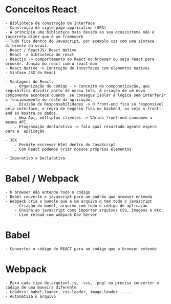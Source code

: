 # Conceitos React
    - Biblioteca de construção de Interface
    - Construção de sigle-page-application (SPA) 
    - A princípio uma biblioteca mais devido ao seu ecossistema não é incorreto dizer que é um framework
    - Tudo fica dentro do Javascript, por exemplo css com uma sintaxe diferente da usual.
    - React / ReactJS/ React Native
    - React -> biblioteca do react
    - Reactjs -> comportamento do React no browser ou seja react para browser. Junção do react com o react-dom
    - React Native -> Contrução de interfaces com elementos nativos 
    - Sintaxe JSX do React

    - Vantagens do React:
        . Organização de código - > Conceito de componetização, que seguinifica dividir parte da nossa tela. A criação de um novo componente acontece quando  se consegue isolar a lógica sem interferir o funcionamento do resto da aplicação.
        . Divisão de Responsabilidades -> O front-end fica só responsável pela interface, a regra de negócio fica no backend, ou seja o front-end só mostra os dados.
        . Uma Api, múltiplos clientes -> Vários front-end consumem a  mesma API.
        . Programação declarativa -> fala qual resultado agente espera para a  aplicação

    - JSX 
        . Permite escrever Html dentro do JavaScript
        . Com React podemos criar nossos próprios elementos

    - Imperativo x Declarativa

# Babel / Webpack
    - O browser não entende todo o código
    - Babel converte o javascript para um padrão que browser entenda
    - Webpack cria o bundle que é um arquivo q tem todo o javascript 
        - Criação do bundl, arquivo com todo o código de aplicação
        - Ensina ao javascript como importar arquivos CSS, imagens e etc.
        - Live reload com webpack Dev Server

# Babel
    - Converter o código do REACT para um código que o browser entende

# Webpack
    - Para cada tipo de arquivo(.js, .css, .png) eu preciso converter o código de uma maneira diferente 
    - Loaders: babel-loader, css-loader, image-loader .....
    - Automatiza o arquivo    